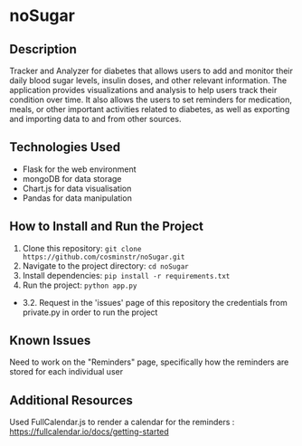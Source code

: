 # noSugar

## Description

Tracker and Analyzer for diabetes that allows users to add and monitor their daily blood sugar levels, insulin doses, and other relevant information. The application provides visualizations and analysis to help users track their condition over time. It also allows the users to set reminders for medication, meals, or other important activities related to diabetes, as well as exporting and importing data to and from other sources.

## Technologies Used

- Flask for the web environment
- mongoDB for data storage
- Chart.js for data visualisation
- Pandas for data manipulation

## How to Install and Run the Project

1. Clone this repository: `git clone https://github.com/cosminstr/noSugar.git`
2. Navigate to the project directory: `cd noSugar`
3. Install dependencies: `pip install -r requirements.txt`
4. Run the project: `python app.py`

 * 3.2. Request in the 'issues' page of this repository the credentials from private.py in order to run the project
   
## Known Issues

Need to work on the "Reminders" page, specifically how the reminders are stored for each individual user

## Additional Resources

Used FullCalendar.js to render a calendar for the reminders : 
https://fullcalendar.io/docs/getting-started

